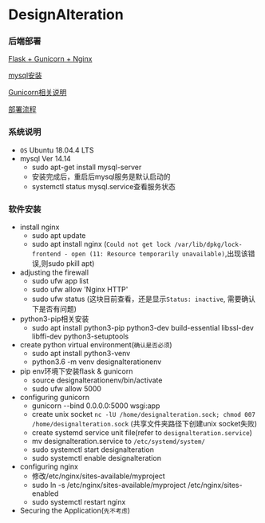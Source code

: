 # DesignAlteration

### 后端部署
[Flask + Gunicorn + Nginx](https://juejin.im/entry/5b3ebfadf265da0fa8671f08)

[mysql安装](https://blog.csdn.net/weixx3/article/details/80782479)

[Gunicorn相关说明](https://lenciel.com/2013/08/why-you-need-something-like-gunicorn/)

[部署流程](https://www.digitalocean.com/community/tutorials/how-to-serve-flask-applications-with-gunicorn-and-nginx-on-ubuntu-18-04)

### 系统说明
- `OS` Ubuntu 18.04.4 LTS
- mysql Ver 14.14
  - sudo apt-get install mysql-server
  - 安装完成后，重启后mysql服务是默认启动的
  - systemctl status mysql.service查看服务状态
### 软件安装
- install nginx
  - sudo apt update
  - sudo apt install nginx (`Could not get lock /var/lib/dpkg/lock-frontend - open (11: Resource temporarily unavailable)`,出现该错误,则sudo pkill apt)
- adjusting the firewall
  - sudo ufw app list
  - sudo ufw allow 'Nginx HTTP'
  - sudo ufw status (这块目前查看，还是显示`Status: inactive`, 需要确认下是否有问题)
- python3-pip相关安装
  - sudo apt install python3-pip python3-dev build-essential libssl-dev libffi-dev python3-setuptools
- create python virtual environment(`确认是否必须`)
  - sudo apt install python3-venv
  - python3.6 -m venv designalterationenv
- pip env环境下安装flask & gunicorn
  - source designalterationenv/bin/activate
  - sudo ufw allow 5000
- configuring gunicorn
  - gunicorn --bind 0.0.0.0:5000 wsgi:app
  - create unix socket `nc -lU /home/designalteration.sock; chmod 007 /home/designalteration.sock` (共享文件夹路径下创建unix socket失败)
  - create systemd service unit file(refer to `designalteration.service`)
  - mv designalteration.service to `/etc/systemd/system/`
  - sudo systemctl start designalteration
  - sudo systemctl enable designalteration
- configuring nginx
  - 修改/etc/nginx/sites-available/myproject
  - sudo ln -s /etc/nginx/sites-available/myproject /etc/nginx/sites-enabled
  - sudo systemctl restart nginx
- Securing the Application(`先不考虑`)